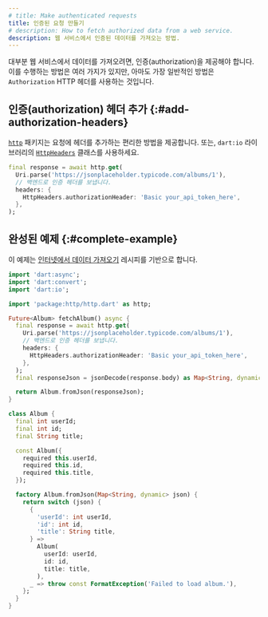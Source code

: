 ```yaml
---
# title: Make authenticated requests
title: 인증된 요청 만들기
# description: How to fetch authorized data from a web service.
description: 웹 서비스에서 인증된 데이터를 가져오는 방법.
---
```


<?code-excerpt path-base="cookbook/networking/authenticated_requests/"?>

대부분 웹 서비스에서 데이터를 가져오려면, 인증(authorization)을 제공해야 합니다. 
이를 수행하는 방법은 여러 가지가 있지만, 아마도 가장 일반적인 방법은 `Authorization` HTTP 헤더를 사용하는 것입니다.

## 인증(authorization) 헤더 추가 {:#add-authorization-headers}

[`http`][] 패키지는 요청에 헤더를 추가하는 편리한 방법을 제공합니다. 
또는, `dart:io` 라이브러리의 [`HttpHeaders`][] 클래스를 사용하세요.

<?code-excerpt "lib/main.dart (get)"?>
```dart
final response = await http.get(
  Uri.parse('https://jsonplaceholder.typicode.com/albums/1'),
  // 백엔드로 인증 헤더를 보냅니다.
  headers: {
    HttpHeaders.authorizationHeader: 'Basic your_api_token_here',
  },
);
```

## 완성된 예제 {:#complete-example}

이 예제는 [인터넷에서 데이터 가져오기][Fetching data from the internet] 레시피를 기반으로 합니다.

<?code-excerpt "lib/main.dart"?>
```dart
import 'dart:async';
import 'dart:convert';
import 'dart:io';

import 'package:http/http.dart' as http;

Future<Album> fetchAlbum() async {
  final response = await http.get(
    Uri.parse('https://jsonplaceholder.typicode.com/albums/1'),
    // 백엔드로 인증 헤더를 보냅니다.
    headers: {
      HttpHeaders.authorizationHeader: 'Basic your_api_token_here',
    },
  );
  final responseJson = jsonDecode(response.body) as Map<String, dynamic>;

  return Album.fromJson(responseJson);
}

class Album {
  final int userId;
  final int id;
  final String title;

  const Album({
    required this.userId,
    required this.id,
    required this.title,
  });

  factory Album.fromJson(Map<String, dynamic> json) {
    return switch (json) {
      {
        'userId': int userId,
        'id': int id,
        'title': String title,
      } =>
        Album(
          userId: userId,
          id: id,
          title: title,
        ),
      _ => throw const FormatException('Failed to load album.'),
    };
  }
}
```


[Fetching data from the internet]: /cookbook/networking/fetch-data
[`http`]: {{site.pub-pkg}}/http
[`HttpHeaders`]: {{site.dart.api}}/stable/dart-io/HttpHeaders-class.html
